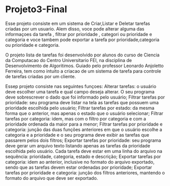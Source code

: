 # Projeto3-Final

Esse projeto consiste em um sistema de Criar,Listar e Deletar tarefas criadas por um usuario. Alem disso, voce pode alterar alguma das informaçoes da tarefa , filtrar por prioridade , categori ou prioridade e categoria e voce tambem pode exportar a tarefa por prioridade,categoria ou prioridade e categoria.


O projeto lista de tarefas foi desenvolvido por alunos do curso de Ciencia da Computacao do Centro Universitario FEI, na disciplina de Desenvolvimento de Algoritimos. Guiado pelo professor Leonardo Anjoletto Ferreira, tem como intuito a criacao de um sistema de tarefa para controle de tarefas criadas por um cliente.

Essep projeto consiste nas seguintes funçoes:
Alterar tarefas: o usuário deve escolher uma tarefa e qual campo deseja alterar. O seu programa deve sobrescrever o dado que foi informado pelo usuário;
Filtrar tarefas por prioridade: seu programa deve listar na tela as tarefas que possuem uma prioridade escolhida pelo usuário;
Filtrar tarefas por estado: da mesma forma que o anterior, mas apenas o estado que o usuário selecionar;
Filtrar tarefas por categoria: idem, mas com o filtro por categoria e com a prioridade ordenada da maior para a menor;
Filtrar tarefas por prioridade e categoria: junção das duas funções anteriores em que o usuário escolhe a categoria e a prioridade e o seu programa deve exibir as tarefas que passarem pelos dois filtros;
Exportar tarefas por prioridade: seu programa deve gerar um arquivo texto listando apenas as tarefas da prioridade escolhida pelo usuário. Cada tarefa deve estar em uma linha do arquivo na sequência: prioridade, categoria, estado e descrição;
Exportar tarefas por categoria: idem ao anterior, inclusive no formato do arquivo exportado, sendo que as tarefas devem estar ordenadas por prioridade;
Exportar tarefas por prioridade e categoria: junção dos filtros anteriores, mantendo o formato do arquivo que deve ser exportado.



